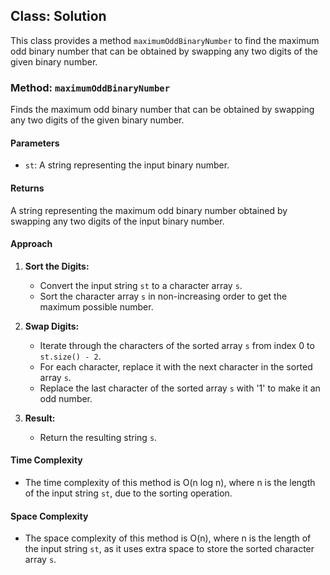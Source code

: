 ## Class: Solution

This class provides a method `maximumOddBinaryNumber` to find the maximum odd binary number that can be obtained by swapping any two digits of the given binary number.

### Method: `maximumOddBinaryNumber`

Finds the maximum odd binary number that can be obtained by swapping any two digits of the given binary number.

#### Parameters

- `st`: A string representing the input binary number.

#### Returns

A string representing the maximum odd binary number obtained by swapping any two digits of the input binary number.

#### Approach

1. **Sort the Digits:**
   - Convert the input string `st` to a character array `s`.
   - Sort the character array `s` in non-increasing order to get the maximum possible number.

2. **Swap Digits:**
   - Iterate through the characters of the sorted array `s` from index 0 to `st.size() - 2`.
   - For each character, replace it with the next character in the sorted array `s`.
   - Replace the last character of the sorted array `s` with '1' to make it an odd number.

3. **Result:**
   - Return the resulting string `s`.

#### Time Complexity
- The time complexity of this method is O(n log n), where n is the length of the input string `st`, due to the sorting operation.

#### Space Complexity
- The space complexity of this method is O(n), where n is the length of the input string `st`, as it uses extra space to store the sorted character array `s`.
